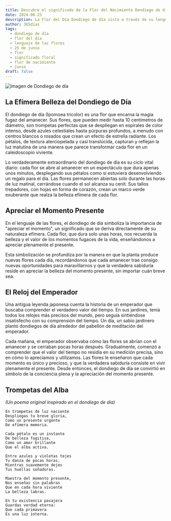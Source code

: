 ```yaml
---
title: Descubre el significado de la Flor del Nacimiento Dondiego de día del 25 de junio
date: 2024-06-25
description: La Flor del Día Dondiego de día vista a través de su lenguaje floral e historias
author: 365días
tags:
  - dondiego de día
  - flor del día
  - lenguaje de las flores
  - 25 de junio
  - flor
  - significado floral
  - flor de nacimiento
  - junio
draft: false
---
```


![Imagen de Dondiego de día](https://cdn.pixabay.com/photo/2018/10/13/19/39/morning-glory-3744967_1280.jpg#center#center)


## La Efímera Belleza del Dondiego de Día

El dondiego de día (Ipomoea tricolor) es una flor que encarna la magia fugaz del amanecer. Sus flores, que pueden medir hasta 10 centímetros de diámetro, son trompetas perfectas que se despliegan en espirales de color intenso, desde azules celestiales hasta púrpuras profundos, a menudo con centros blancos o rosados que crean un efecto de estrella radiante. Los pétalos, de textura aterciopelada y casi translúcida, capturan y reflejan la luz matutina de una manera que parece transformar cada flor en un caleidoscopio viviente.

Lo verdaderamente extraordinario del dondiego de día es su ciclo vital diario: cada flor se abre al amanecer en un espectáculo que dura apenas unos minutos, desplegando sus pétalos como si estuviera desenvolviendo un regalo para el día. Las flores permanecen abiertas solo durante las horas de luz matinal, cerrándose cuando el sol alcanza su cenit. Sus tallos trepadores, con hojas en forma de corazón, crean un marco verde exuberante que realza la belleza efímera de cada flor.

## Apreciar el Momento Presente

En el lenguaje de las flores, el dondiego de día simboliza la importancia de "apreciar el momento", un significado que se deriva directamente de su naturaleza efímera. Cada flor, que dura solo unas horas, nos recuerda la belleza y el valor de los momentos fugaces de la vida, enseñándonos a apreciar plenamente el presente.

Esta simbolización se profundiza por la manera en que la planta produce nuevas flores cada día, recordándonos que cada amanecer trae consigo nuevas oportunidades para maravillarnos y que la verdadera sabiduría reside en apreciar la belleza del momento presente, sin importar cuán breve sea.

## El Reloj del Emperador

Una antigua leyenda japonesa cuenta la historia de un emperador que buscaba comprender el verdadero valor del tiempo. En sus jardines, tenía todos los relojes más precisos del mundo, pero seguía sintiéndose insatisfecho con su comprensión del tiempo. Un día, un sabio jardinero plantó dondiegos de día alrededor del pabellón de meditación del emperador.

Cada mañana, el emperador observaba cómo las flores se abrían con el amanecer y se cerraban pocas horas después. Gradualmente, comenzó a comprender que el valor del tiempo no residía en su medición precisa, sino en cómo lo apreciamos y utilizamos. Las flores le enseñaron que cada momento es único y precioso, y que la verdadera sabiduría consiste en vivir plenamente el presente. Desde entonces, el dondiego de día se convirtió en símbolo de la conciencia plena y la apreciación del momento presente.

## Trompetas del Alba
*(Un poema original inspirado en el dondiego de día)*

```
En trompetas de luz naciente
Despliegas tu breve gloria,
Como un presente urgente
De efímera memoria.

Cada pétalo es un instante
De belleza fugitiva,
Como un amor brillante
Que el alba activa.

Entre azules y violetas tejes
Tu danza de pocas horas,
Mientras suavemente dejes
Tus huellas soñadoras.

Maestra del momento presente,
Nos enseñas sin palabras
Que en cada hora viviente
La belleza labras.

En tu existencia pasajera
Guardas verdad eterna:
Que cada primavera
Es una luz interna.
```